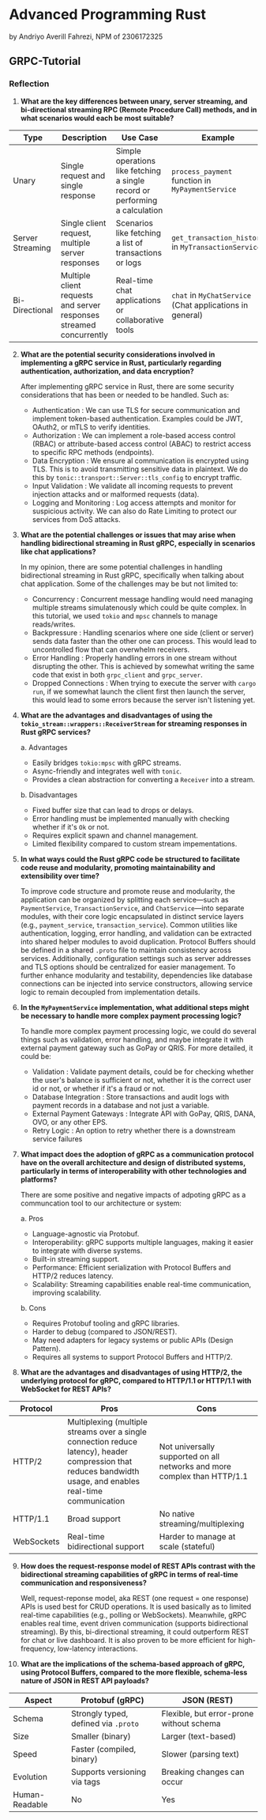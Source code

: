 # Advanced Programming Rust 
by Andriyo Averill Fahrezi, NPM of 2306172325

## GRPC-Tutorial

### Reflection

1. **What are the key differences between unary, server streaming, and bi-directional streaming RPC (Remote Procedure Call) methods, and in what scenarios would each be most suitable?**

| Type | Description | Use Case | Example |
| -- | --- | --- | --- |
| Unary | Single request and single response | Simple operations like fetching a single record or performing a calculation | `process_payment` function in `MyPaymentService` |
| Server Streaming | Single client request, multiple server responses | Scenarios like fetching a list of transactions or logs | `get_transaction_history` in `MyTransactionService` | 
| Bi-Directional | 	Multiple client requests and server responses streamed concurrently | Real-time chat applications or collaborative tools | `chat` in `MyChatService` (Chat applications in general) |

2. **What are the potential security considerations involved in implementing a gRPC service in Rust, particularly regarding authentication, authorization, and data encryption?**

    After implementing gRPC service in Rust, there are some security considerations that has been or needed to be handled. Such as:

    - Authentication : We can use TLS for secure communication and implement token-based authentication. Examples could be JWT, OAuth2, or mTLS to verify identities.
    - Authorization : We can implement a role-based access control (RBAC) or attribute-based access control (ABAC) to restrict access to specific RPC methods (endpoints).
    - Data Encryption : We ensure al communication iis encrypted using TLS. This is to avoid transmitting sensitive data in plaintext. We do this by `tonic::transport::Server::tls_config` to encrypt traffic.
    - Input Validation : We validate all incoming requests to prevent injection attacks and or malformed requests (data).
    - Logging and Monitoring : Log access attempts and monitor for suspicious activity. We can also do Rate Limiting to protect our services from DoS attacks.

3. **What are the potential challenges or issues that may arise when handling bidirectional streaming in Rust gRPC, especially in scenarios like chat applications?**

    In my opinion, there are some potential challenges in handling bidirectional streaming in Rust gRPC, specifically when talking about chat application. Some of the challenges may be but not limited to:
     - Concurrency : Concurrent message handling would need managing multiple streams simulatenously which could be quite complex. In this tutorial, we used `tokio` and `mpsc` channels to manage reads/writes.
     - Backpressure : Handling scenarios where one side (client or server) sends data faster than the other one can process. This would lead to uncontrolled flow that can overwhelm receivers.
     - Error Handling : Properly handling errors in one stream without disrupting the other. This is achieved by somewhat writing the same code that exist in both `grpc_client` and `grpc_server`.
     - Dropped Connections : When trying to execute the server with `cargo run`, if we somewhat launch the client first then launch the server, this would lead to some errors because the server isn't listening yet.

4. **What are the advantages and disadvantages of using the `tokio_stream::wrappers::ReceiverStream` for streaming responses in Rust gRPC services?**
   
     a. Advantages

    -  Easily bridges `tokio:mpsc` with gRPC streams.
    -  Async-friendly and integrates well with `tonic`.
    -  Provides a clean abstraction for converting a `Receiver` into a stream.

    b. Disadvantages

    - Fixed buffer size that can lead to drops or delays.
    - Error handling must be implemented manually with checking whether if it's `Ok` or not.
    - Requires explicit spawn and channel management.
    - Limited flexibility compared to custom stream impementations.

5. **In what ways could the Rust gRPC code be structured to facilitate code reuse and modularity, promoting maintainability and extensibility over time?**

      To improve code structure and promote reuse and modularity, the application can be organized by splitting each service—such as `PaymentService`, `TransactionService`, and `ChatService`—into separate modules, with their core logic encapsulated in distinct service layers (e.g., `payment_service`, `transaction_service`). Common utilities like authentication, logging, error handling, and validation can be extracted into shared helper modules to avoid duplication. Protocol Buffers should be defined in a shared `.proto` file to maintain consistency across services. Additionally, configuration settings such as server addresses and TLS options should be centralized for easier management. To further enhance modularity and testability, dependencies like database connections can be injected into service constructors, allowing service logic to remain decoupled from implementation details.

6. **In the `MyPaymentService` implementation, what additional steps might be necessary to
handle more complex payment processing logic?**

    To handle more complex payment processing logic, we could do several things such as validation, error handling, and maybe integrate it with external payment gateway such as GoPay or QRIS. For more detailed, it could be:

     -  Validation : Validate payment details, could be for checking whether the user's balance is sufficient or not, whether it is the correct user id or not, or whether if it's a fraud or not.
     -  Database Integration : Store transactions and audit logs with payment records in a database and not just a variable.
     -  External Payment Gateways : Integrate API with GoPay, QRIS, DANA, OVO, or any other EPS.
     -  Retry Logic : An option to retry whether there is a downstream service failures

7. **What impact does the adoption of gRPC as a communication protocol have on the overall architecture and design of distributed systems, particularly in terms of interoperability with other technologies and platforms?**

     There are some positive and negative impacts of adpoting gRPC as a communcation tool to our architecture or system:

     a. Pros

    -  Language-agnostic via Protobuf.
    -  Interoperability: gRPC supports multiple languages, making it easier to integrate with diverse systems.
    -  Built-in streaming support.
    -  Performance: Efficient serialization with Protocol Buffers and HTTP/2 reduces latency.
    -  Scalability: Streaming capabilities enable real-time communication, improving scalability.

    b. Cons

    - Requires Protobuf tooling and gRPC libraries.
    - Harder to debug (compared to JSON/REST).
    - May need adapters for legacy systems or public APIs (Design Pattern).
    - Requires all systems to support Protocol Buffers and HTTP/2.
      
8. **What are the advantages and disadvantages of using HTTP/2, the underlying protocol for gRPC, compared to HTTP/1.1 or HTTP/1.1 with WebSocket for REST APIs?**

| Protocol | Pros | Cons | 
| -- | --- | --- |
| HTTP/2 | Multiplexing (multiple streams over a single connection reduce latency), header compression that reduces bandwidth usage, and enables real-time communication | Not universally supported on all networks and more complex than HTTP/1.1 |
| HTTP/1.1 | 	Broad support | No native streaming/multiplexing | 
| WebSockets | 	Real-time bidirectional support | Harder to manage at scale (stateful)| 

9.  **How does the request-response model of REST APIs contrast with the bidirectional streaming capabilities of gRPC in terms of real-time communication and responsiveness?**

    Well, request-reponse model, aka REST (one request = one response) APIs is used best for CRUD operations. It is used basically as to limited real-time capabilities (e.g., polling or WebSockets). Meanwhile, gRPC enables real time, event driven communication (supports bidirectional streaming). By this, bi-directional streaming, it could outperform REST for chat or live dashboard. It is also proven to be more efficient for high-frequency, low-latency interactions.

10. **What are the implications of the schema-based approach of gRPC, using Protocol Buffers, compared to the more flexible, schema-less nature of JSON in REST API payloads?**


| Aspect | Protobuf (gRPC) | JSON (REST) | 
| -- | --- | --- |
| Schema | 	Strongly typed, defined via `.proto` | Flexible, but error-prone without schema | 
| Size | Smaller (binary) | Larger (text-based) |
| Speed | Faster (compiled, binary) | Slower (parsing text) |
| Evolution | Supports versioning via tags | Breaking changes can occur | 
| Human-Readable| No | Yes | 
